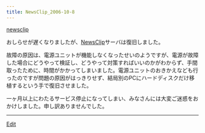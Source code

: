 ```yaml
---
title: NewsClip_2006-10-8
---
```

[newsclip](/newsclip)

おしらせが遅くなりましたが、[NewsClip](/NewsClip)サーバは復旧しました。



故障の原因は、電源ユニットが機能しなくなったせいのようですが、電源が故障した場合にどうやって検証し、どうやって対策すればいいのかがわからず、手間取ったために、時間がかかってしまいました。電源ユニットのおきかえなども行ったのですが問題の原因がはっきりせず、結局別のPCにハードディスクだけ移植するという手で復旧させました。



一ヶ月以上にわたるサービス停止になってしまい、みなさんには大変ご迷惑をおかけしました。申し訳ありませんでした。







----

[Edit](https://github.com/vitroid/vitroid.github.io/edit/master/MD/NewsClip_2006-10-8.md)

